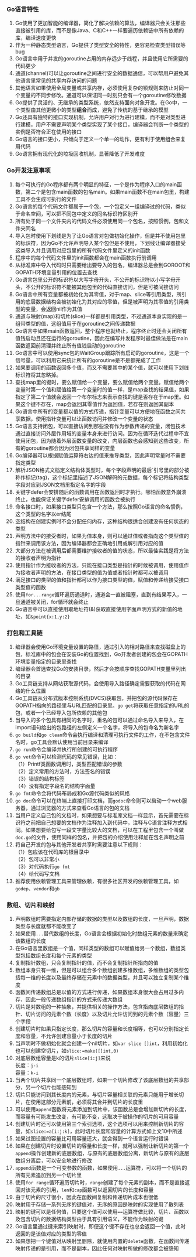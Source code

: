 ### Go语言特性
1. Go使用了更加智能的编译器，简化了解决依赖的算法，编译器只会关注那些直接被引用的库，而不是像Java、C和C++一样要遍历依赖链中所有依赖的库，编译速度更快
2. 作为一种静态类型语言，Go提供了类型安全的特性，更容易检查类型错误等bug
3. Go语言中用于并发的goroutine占用的内存远少于线程，并且使用它所需要的代码更少
4. 通道(channel)可以让goroutine之间进行安全的数据通信，可以帮用户避免其他语言里常见的共享内存访问的问题
5. 其他语言如果使用全局变量或共享内存，必须使用复杂的锁规则来防止对同一个变量的不同步修改。通道可以保证同一时刻只会有一个goroutine修改数据
6. Go提供了灵活的、无继承的类型系统，依然支持面向对象开发。在Go中，一个类型由其他更微小的类型**组合**而成，避免了传统的基于继承的模型
7. Go还具有独特的接口实现机制，允许用户对行为进行建模，而不是对类型进行建模，用户不需要声明某个类型实现了某个接口，编译器会判断一个类型的实例是否符合正在使用的接口
8. Go语言的接口更小，只倾向于定义一个单一的动作，更有利于使用组合来复用代码
9. Go语言拥有现代化的垃圾回收机制，显著降低了开发难度

### Go开发注意事项
1. 每个可执行的Go程序都有两个明显的特征，一个是作为程序入口的main函数，第二个是包含main函数的包名main。如果main函数不在main包里，构建工具不会生成可执行的文件
2. Go语言的每个代码文件都属于一个包，一个包定义一组编译过的代码，类似于命名空间，可以把不同包中定义的同名标识符区别开
3. 所有处于同一个文件夹内的代码文件必须使用同一个包名，按照惯例，包和文件夹同名
4. 导入包时使用下划线是为了让Go语言对包做初始化操作，但是并不使用包里的标识符，因为Go不允许声明导入某个包但是不使用，下划线让编译器接受这类导入并且调用对应包里的所有代码文件里定义的init函数
5. 程序中的每个代码文件里的init函数都会在main函数执行前调用
6. 从标准库中导入代码时只需要给出要导入的包名，编译器总是会到GOROOT和GOPATH环境变量引用的位置去查找
7. Go语言包里公开的标识符以大写字母开头，不公开的标识符以小写字母开头，不公开的标识符不能被其他包里的代码直接访问，但是可被间接访问
8. Go语言中所有变量都被初始化为其零值，对于map、slice等引用类型，所引用的底层数据结构会被初始化为其对应的零值，但是被声明为其零值的引用类型的变量，会返回nil作为其值
9. 通道与映射(map)和切片(slice)一样都是引用类型，不过通道本身实现的是一组带类型的值，这组值用于在goroutine之间传递数据
10. Go语言中如果main函数返回，整个程序也就终止，程序终止时还会关闭所有值钱启动且还在运行的goroutine，因此在编写并发程序时最佳做法是在main函数返回前清理并终止所有值钱启动的goroutine
11. Go语言中可以使用sync包的WaitGroup跟踪所有启动的goroutine，这是一个信号量，可以利用它来统计所有的goroutine是不是都完成了工作
12. 如果要调用的函数返回多个值，而又不需要其中的某个值，就可以使用下划线标识符将其忽略掉。
13. 查找map里的键时，要么赋值给一个变量，要么赋值给两个变量。赋值给两个变量时第一个值和赋值给第一个变量时的值一样，是map查找的结果值，如果指定了第二个值就会返回一个布尔标志来表示查找的键是否存在于map里。如果这个键不存在，map会返回其零值作为返回值，若存在则返回其副本
14. Go语言中所有的变量都以值的方式传递，指针变量可以方便地在函数之间共享数据，使用指针变量可以让函数访问并修改一个变量的状态
15. Go语言支持闭包，可以直接访问到那些没有作为参数传递的变量，闭包技术通过直接访问外层作用域的变量本身来进行访问。因为在循环迭代过程中不宜使用闭包，因为随着外层函数变量的改变，内层函数也会感知到这些改变，所有的goroutine都会因为闭包共享同样的变量
16. Go编译器可以根据赋值运算符右边的值来推导类型，因此声明常量时不需要指定类型
17. 解析JSON格式文档定义结构体类型时，每个字段声明的最后\`引号里的部分被称作标记(tag)，这个标记里描述了JSON解码的元数据，每个标记将结构类型字段对应到JSON文档里指定名字的字段
18. 关键字defer会安排随后的函数调用在函数返回时才执行。哪怕函数意外崩溃终止，也能保证关键字defer安排调用的函数会被执行
19. 命名接口时，如果接口类型只包含一个方法，那么按照Go语言的命名惯例，这个类型的名字以er结尾
20. 空结构在创建实例时不会分配任何内存，这种结构很适合创建没有任何状态的类型
21. 声明方法中的接受者时，如果为值本身，则可以通过值或者指向这个类型值的指针来调用该方法，因为编译器都会正确地引用或解引用对应的值
22. 大部分方法在被调用后都需要维护接收者的值的状态，所以最佳实践是将方法的接收者声明为指针
23. 使用指针作为接收者的方法，只能在接口类型是指针的时候被调用，使用值作为接收者声明的方法，在接口类型的值为值或者指针时都可以被调用
24. 满足接口的类型的值和指针都可以作为接口类型的值，赋值和传递给接受接口类型值的函数
25. 使用`for...range`循环遍历通道时，通道会一直被阻塞，直到有结果写入，一旦通道被关闭，for循环就会终止
26. Go语言中可以直接使用取地址符(&)获取直接使用字面声明方式的新值的地址，如`&point{x:1,y:2}`

### 打包和工具链
1. 编译器会使用Go环境变量设置的路径，通过引入的相对路径来查找磁盘上的包，标准库中的包会在安装Go的位置找到，Go开发者创建的包会在GOPATH环境变量指定的目录里查找
2. 编译器会首选查找Go的安装目录，然后才会按顺序查找GOPATH变量里列出的目录
3. Go工具链支持从网站获取源代码，会使用导入路径确定需要获取的代码在网络的什么位置
4. Go工具链从分布式版本控制系统(DVCS)获取包，并把包的源代码保存在GOPATH指向的路径里与URL匹配的目录里。`go get`将获取任意指定的URL的包，或者一个已经导入包所依赖的其他包
5. 当导入的多个包具有相同的名字时，重名的包可以通过命名导入来导入，在import语句给出的包路径的左侧定义一个名字，将导入的包命名为新名字
6. `go build`和`go clean`命令会执行编译和清理可执行文件的工作，在不包含文件名时，go工具会默认使用当前目录来编译
7. `go run`命令会编译并执行所创建的可执行程序
8. `go vet`命令可以检测代码的常见错误，比如：  
（1）Printf类函数调用时，类型匹配错误的参数  
（2）定义常用的方法时，方法签名的错误  
（3）错误的结构标签  
（4）没有指定字段名的结构字面量
9. `go fmt`命令会将代码布局成和Go源代码类似的风格
10. `go doc`命令可以在终端上直接打印文档，而`godoc`命令则可以启动一个web服务器，通过浏览器的方式来查看Go语言的包的文档
11. 当用户定义自己包的文档时，如果想要与标准库文档一样显示，首先需要在标识符之前把自己想要的文档作为注释加入到代码中，注释与C语言注释方式相同。如果想要给包写一段文字量比较大的文档，可以在工程里包含一个叫做`doc.go`的文件，使用同样的包名，并把包的介绍使用注释加在包名声明之前
12. 将自己开发的包与其他开发者共享时需要注意以下规则：  
（1）包应该在代码库的根目录中  
（2）包可以非常小  
（3）对代码执行`go fmt`  
（4）给代码写文档
13. 推荐使用依赖管理工具来管理依赖，有很多社区开发的依赖管理工具，如`godep`、`vendor`和`gb`

### 数组、切片和映射
1. 声明数组时需要指定内部存储的数据的类型以及数组的长度，一旦声明，数据类型与长度就都不能改变了
2. 如果使用`...`替代数组的长度，Go语言会根据初始化时数组元素的数量来确定该数组的长度
3. 在Go语言里数组是一个值，同样类型的数组可以赋值给另一个数组，数组类型包括数组长度和每个元素的类型
4. 复制指针数组，只会复制指针的值，而不会复制指针所指向的值
5. 数组本身只有一维，但是可以组合多个数组创建多维数组，多维数组的类型包括每一维的长度以及最终存储在元素中的数据类型，并且可以独立复制某个维度
6. 函数间传递数组总是以值的方式进行传递，如果数组本身很大会占用过多内存，因此一般传递数组指针的方式来传递大数组
7. 切片是对数组的一种抽象，并提供相关的操作方法，包含指向底层数组的指针、切片访问的元素个数（长度）以及切片允许访问到的元素个数（容量）三个字段
8. 创建切片时如果只指定长度，那么切片的容量和长度相等，也可以分别指定长度和容量，不允许创建容量小于长度的切片
9. 当声明时不做初始化就会创建一个nil切片，如`var slice []int`，利用初始化也可以创建空切片，如`slice:=make([]int,0)`
10. 对底层数组容量是k的切片`slice[i:j]`来说  
长度：`j-i`  
容量：`k-i`
11. 当两个切片共享同一个底层数组时，如果一个切片修改了该底层数组的共享部分，另一个切片也能感知到
12. 切片只能访问到其长度内的元素，与切片容量相关联的元素只能用于增长切片，在使用这部分元素前，必须将其合并到切片的长度里
13. 可以使用`append`函数将元素添加到切片中，该函数总是会增加新切片的长度，而容量有可能发生改变，有可能不变，这取决于被操作的切片的可用容量
14. 创建切片时还可以使用第三个索引选项，这个选项可以用来控制新切片的容量，如`slice:=a[i:j:k]`，此时切片长度和容量的计算方式如上文10中所述
15. 如果试图设置的容量比可用容量还大，就会得到一个语言运行时错误
16. 如果在创建切片时设置切片的容量和长度一样，就可以强制让新切片的第一个`append`操作创建新的底层数组，与原有的底层数组分离，新切片与原有的底层数组分离后，可以安全地进行修改
17. `append`函数是一个可变参数的函数，如果使用`...`运算符，可以将一个切片的所有元素追加到另一个切片里
18. 使用`for range`循环遍历切片时，`range`创建了每个元素的副本，而不是直接返回对该元素的引用，`len`和`cap`函数可以返回切片的长度和容量
19. 由于切片的尺寸很小，因此在函数间复制和传递切片成本也很低
20. 映射用于存储一系列无序的键值对，无序的原因是映射的实现使用了散列表
21. 映射的键可以是任何值，只要这个值可以使用`==`运算符做比较，切片、函数以及包含切片的数据结构类型由于具有引用语义，不能作为映射的键
22. Go语言里通过键来索引映射时，即便这个键不存在也总会返回一个值，此时返回的是该值对应的类型的零值
23. 如果想把一个键值对从映射里删除，就使用内置的`delete`函数，在函数间传递映射传递的是引用，而不是副本，因此任何对映射所做的修改都会被感知